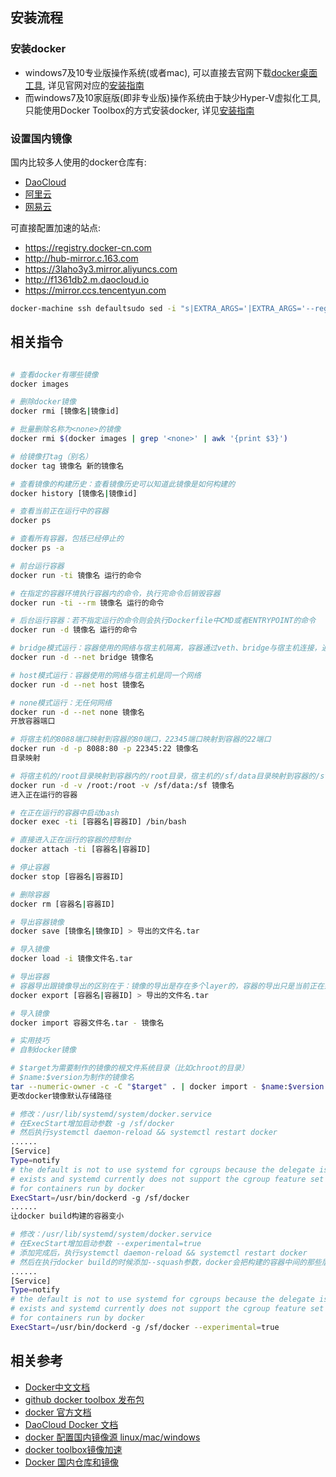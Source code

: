 
## 安装流程

### 安装docker

- windows7及10专业版操作系统(或者mac), 可以直接去官网下载[docker桌面工具](https://hub.docker.com/editions/community/docker-ce-desktop-windows/), 详见官网对应的[安装指南](https://docs.docker.com/docker-for-windows/install/)
- 而windows7及10家庭版(即非专业版)操作系统由于缺少Hyper-V虚拟化工具, 只能使用Docker Toolbox的方式安装docker, 详见[安装指南](https://docs.docker.com/toolbox/toolbox_install_windows/)

### 设置国内镜像

国内比较多人使用的docker仓库有:

- [DaoCloud](https://hub.daocloud.io/)
- [阿里云](https://promotion.aliyun.com/)
- [网易云](https://id.163yun.com/)

可直接配置加速的站点:

- https://registry.docker-cn.com
- http://hub-mirror.c.163.com
- https://3laho3y3.mirror.aliyuncs.com
- http://f1361db2.m.daocloud.io
- https://mirror.ccs.tencentyun.com

```bash
docker-machine ssh defaultsudo sed -i "s|EXTRA_ARGS='|EXTRA_ARGS='--registry-mirror=加速地址 |g" /var/lib/boot2docker/profileexitdocker-machine restart default
```

## 相关指令

```bash

# 查看docker有哪些镜像
docker images

# 删除docker镜像
docker rmi [镜像名|镜像id]

# 批量删除名称为<none>的镜像
docker rmi $(docker images | grep '<none>' | awk '{print $3}')

# 给镜像打tag（别名）
docker tag 镜像名 新的镜像名

# 查看镜像的构建历史：查看镜像历史可以知道此镜像是如何构建的
docker history [镜像名|镜像id]

# 查看当前正在运行中的容器
docker ps

# 查看所有容器，包括已经停止的
docker ps -a

# 前台运行容器
docker run -ti 镜像名 运行的命令

# 在指定的容器环境执行容器内的命令，执行完命令后销毁容器
docker run -ti --rm 镜像名 运行的命令

# 后台运行容器：若不指定运行的命令则会执行Dockerfile中CMD或者ENTRYPOINT的命令
docker run -d 镜像名 运行的命令

# bridge模式运行：容器使用的网络与宿主机隔离，容器通过veth、bridge与宿主机连接，通过iptables做端口映射，默认的的模式
docker run -d --net bridge 镜像名

# host模式运行：容器使用的网络与宿主机是同一个网络
docker run -d --net host 镜像名

# none模式运行：无任何网络
docker run -d --net none 镜像名
开放容器端口

# 将宿主机的8088端口映射到容器的80端口，22345端口映射到容器的22端口
docker run -d -p 8088:80 -p 22345:22 镜像名
目录映射

# 将宿主机的/root目录映射到容器内的/root目录，宿主机的/sf/data目录映射到容器的/sf目录
docker run -d -v /root:/root -v /sf/data:/sf 镜像名
进入正在运行的容器

# 在正在运行的容器中启动bash
docker exec -ti [容器名|容器ID] /bin/bash

# 直接进入正在运行的容器的控制台
docker attach -ti [容器名|容器ID]

# 停止容器
docker stop [容器名|容器ID]

# 删除容器
docker rm [容器名|容器ID]

# 导出容器镜像
docker save [镜像名|镜像ID] > 导出的文件名.tar

# 导入镜像
docker load -i 镜像文件名.tar

# 导出容器
# 容器导出跟镜像导出的区别在于：镜像的导出是存在多个layer的，容器的导出只是当前正在运行的容器的那个layer
docker export [容器名|容器ID] > 导出的文件名.tar

# 导入镜像
docker import 容器文件名.tar - 镜像名

# 实用技巧
# 自制docker镜像

# $target为需要制作的镜像的根文件系统目录（比如chroot的目录）
# $name:$version为制作的镜像名
tar --numeric-owner -c -C "$target" . | docker import - $name:$version
更改docker镜像默认存储路径

# 修改：/usr/lib/systemd/system/docker.service
# 在ExecStart增加启动参数 -g /sf/docker
# 然后执行systemctl daemon-reload && systemctl restart docker
......
[Service]
Type=notify
# the default is not to use systemd for cgroups because the delegate issues still
# exists and systemd currently does not support the cgroup feature set required
# for containers run by docker
ExecStart=/usr/bin/dockerd -g /sf/docker
......
让docker build构建的容器变小

# 修改：/usr/lib/systemd/system/docker.service
# 在ExecStart增加启动参数 --experimental=true
# 添加完成后，执行systemctl daemon-reload && systemctl restart docker
# 然后在执行docker build的时候添加--squash参数，docker会把构建的容器中间的那些层去掉，剩下最后一层
......
[Service]
Type=notify
# the default is not to use systemd for cgroups because the delegate issues still
# exists and systemd currently does not support the cgroup feature set required
# for containers run by docker
ExecStart=/usr/bin/dockerd -g /sf/docker --experimental=true
```

## 相关参考

- [Docker中文文档](http://www.dockerinfo.net/document)
- [github docker toolbox 发布包](https://github.com/docker/toolbox/releases)
- [docker 官方文档](https://docs.docker.com/)
- [DaoCloud Docker 文档](http://guide.daocloud.io/dcs/daocloud-services-9152632.html)
- [docker 配置国内镜像源 linux/mac/windows](https://www.jianshu.com/p/9fce6e583669)
- [docker toolbox镜像加速](https://blog.csdn.net/tjsahwj/article/details/88181779)
- [Docker 国内仓库和镜像](https://www.cnblogs.com/wushuaishuai/p/9984228.html#_label0)